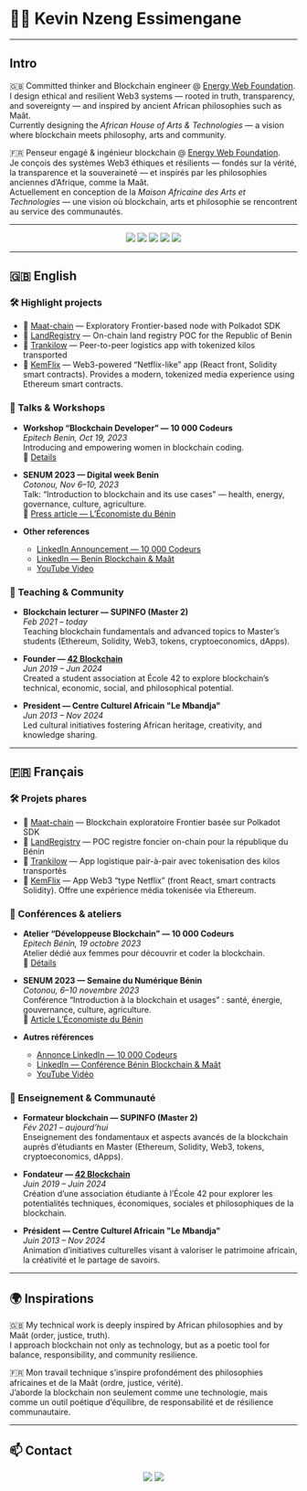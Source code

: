 # 👋🏾 Kevin Nzeng Essimengane
---

## Intro

🇬🇧 Committed thinker and Blockchain engineer @ [Energy Web Foundation](https://energyweb.org).  
I design ethical and resilient Web3 systems — rooted in truth, transparency, and sovereignty — and inspired by ancient African philosophies such as Maât.  
Currently designing the *African House of Arts & Technologies* — a vision where blockchain meets philosophy, arts and community.  

🇫🇷 Penseur engagé & ingénieur blockchain @ [Energy Web Foundation](https://energyweb.org).  
Je conçois des systèmes Web3 éthiques et résilients — fondés sur la vérité, la transparence et la souveraineté — et inspirés par les philosophies anciennes d’Afrique, comme la Maât.  
Actuellement en conception de la *Maison Africaine des Arts et Technologies* — une vision où blockchain, arts et philosophie se rencontrent au service des communautés.  

---

<p align="center">
  <img src="https://img.shields.io/badge/Energy%20Web-7a59FF?style=for-the-badge&logo=energyweb&logoColor=white" />
  <img src="https://img.shields.io/badge/Rust-000000?style=for-the-badge&logo=rust&logoColor=white" />
  <img src="https://img.shields.io/badge/Solidity-363636?style=for-the-badge&logo=solidity&logoColor=white" />
  <img src="https://img.shields.io/badge/Polkadot-E6007A?style=for-the-badge&logo=polkadot&logoColor=white" />
  <img src="https://img.shields.io/badge/Substrate-153D6F?style=for-the-badge&logo=paritysubstrate&logoColor=white" />
</p>

---

## 🇬🇧 English

### 🛠️ Highlight projects
- 🔗 [Maat-chain](https://github.com/knzeng-e/Maat-chain) — Exploratory Frontier-based node with Polkadot SDK  
- 🔗 [LandRegistry](https://github.com/knzeng-e/LandRegistry) — On-chain land registry POC for the Republic of Benin
- 🔗 [Trankilow](https://github.com/knzeng-e/trankilow_v2) — Peer-to-peer logistics app with tokenized kilos transported
- 🔗 [KemFlix](https://github.com/knzeng-e/KemFlix) — Web3-powered “Netflix-like” app (React front, Solidity smart contracts). Provides a modern, tokenized media experience using Ethereum smart contracts. 

### 🎤 Talks & Workshops
- **Workshop “Blockchain Developer” — 10 000 Codeurs**  
_Epitech Benin, Oct 19, 2023_  
Introducing and empowering women in blockchain coding.  
🔗 [Details](https://10000codeurs.com/atelier-developpeuse-blockchain/)

- **SENUM 2023 — Digital week Benin**  
_Cotonou, Nov 6–10, 2023_  
Talk: “Introduction to blockchain and its use cases” — health, energy, governance, culture, agriculture.  
🔗 [Press article — L’Économiste du Bénin](https://leconomistebenin.com/les-opportunites-et-defis-de-la-blockchain-presentes/)

- **Other references**  
  - [LinkedIn Announcement — 10 000 Codeurs](https://www.linkedin.com/posts/10000codeurs_kevin-nzeng-essimengane-est-un-ing%C3%A9nieur-activity-7095743159099383808-q5cH/)  
  - [LinkedIn — Benin Blockchain & Maât](https://www.linkedin.com/posts/kevin-nzeng-essimengane_b%C3%A9nin-blockchain-ma%C3%A2t-activity-7133212051027451904-sIcY/)  
  - [YouTube Video](https://www.youtube.com/watch?v=g0v8hxs5yso)

### 👥 Teaching & Community
- **Blockchain lecturer — SUPINFO (Master 2)**  
_Feb 2021 – today_  
Teaching blockchain fundamentals and advanced topics to Master’s students (Ethereum, Solidity, Web3, tokens, cryptoeconomics, dApps).  

- **Founder — [42 Blockchain](https://www.youtube.com/@42blockchain)**  
_Jun 2019 – Jun 2024_  
Created a student association at École 42 to explore blockchain’s technical, economic, social, and philosophical potential.  

- **President — Centre Culturel Africain "Le Mbandja"**  
_Jun 2013 – Nov 2024_  
Led cultural initiatives fostering African heritage, creativity, and knowledge sharing.  

---

## 🇫🇷 Français

### 🛠️ Projets phares
- 🔗 [Maat-chain](https://github.com/knzeng-e/Maat-chain) — Blockchain exploratoire Frontier basée sur Polkadot SDK  
- 🔗 [LandRegistry](https://github.com/knzeng-e/LandRegistr) — POC registre foncier on-chain pour la république du Bénin
- 🔗 [Trankilow](https://github.com/knzeng-e/trankilow_v2) — App logistique pair-à-pair avec tokenisation des kilos transportés  
- 🔗 [KemFlix](https://github.com/knzeng-e/KemFlix) — App Web3 “type Netflix” (front React, smart contracts Solidity). Offre une expérience média tokenisée via Ethereum.  

### 🎤 Conférences & ateliers
- **Atelier “Développeuse Blockchain” — 10 000 Codeurs**  
_Epitech Bénin, 19 octobre 2023_  
Atelier dédié aux femmes pour découvrir et coder la blockchain.  
🔗 [Détails](https://10000codeurs.com/atelier-developpeuse-blockchain/)

- **SENUM 2023 — Semaine du Numérique Bénin**  
_Cotonou, 6–10 novembre 2023_  
Conférence “Introduction à la blockchain et usages” : santé, énergie, gouvernance, culture, agriculture.  
🔗 [Article L’Économiste du Bénin](https://leconomistebenin.com/les-opportunites-et-defis-de-la-blockchain-presentes/)

- **Autres références**  
  - [Annonce LinkedIn — 10 000 Codeurs](https://www.linkedin.com/posts/10000codeurs_kevin-nzeng-essimengane-est-un-ing%C3%A9nieur-activity-7095743159099383808-q5cH/)  
  - [LinkedIn — Conférence Bénin Blockchain & Maât](https://www.linkedin.com/posts/kevin-nzeng-essimengane_b%C3%A9nin-blockchain-ma%C3%A2t-activity-7133212051027451904-sIcY/)  
  - [YouTube Vidéo](https://www.youtube.com/watch?v=g0v8hxs5yso)

### 👥 Enseignement & Communauté
- **Formateur blockchain — SUPINFO (Master 2)**  
_Fév 2021 – aujourd’hui_  
Enseignement des fondamentaux et aspects avancés de la blockchain auprès d’étudiants en Master (Ethereum, Solidity, Web3, tokens, cryptoeconomics, dApps).  

- **Fondateur — [42 Blockchain](https://www.youtube.com/@42blockchain)**  
_Juin 2019 – Juin 2024_  
Création d’une association étudiante à l’École 42 pour explorer les potentialités techniques, économiques, sociales et philosophiques de la blockchain.  

- **Président — Centre Culturel Africain "Le Mbandja"**  
_Juin 2013 – Nov 2024_  
Animation d’initiatives culturelles visant à valoriser le patrimoine africain, la créativité et le partage de savoirs.  

---

## 🌍 Inspirations

🇬🇧 My technical work is deeply inspired by African philosophies and by Maât (order, justice, truth).  
I approach blockchain not only as technology, but as a poetic tool for balance, responsibility, and community resilience.  

🇫🇷 Mon travail technique s’inspire profondément des philosophies africaines et de la Maât (ordre, justice, vérité).  
J’aborde la blockchain non seulement comme une technologie, mais comme un outil poétique d’équilibre, de responsabilité et de résilience communautaire.  

---

## 📫 Contact
<p align="center">
  <a href="https://www.linkedin.com/in/kevin-nzeng-essimengane/" target="_blank"><img src="https://img.shields.io/badge/LinkedIn-0A66C2?style=for-the-badge&logo=linkedin&logoColor=white"/></a>
  <a href="https://twitter.com/Thoth_Nzeng" target="_blank"><img src="https://img.shields.io/badge/Twitter/X-000000?style=for-the-badge&logo=x&logoColor=white"/></a>
</p>
